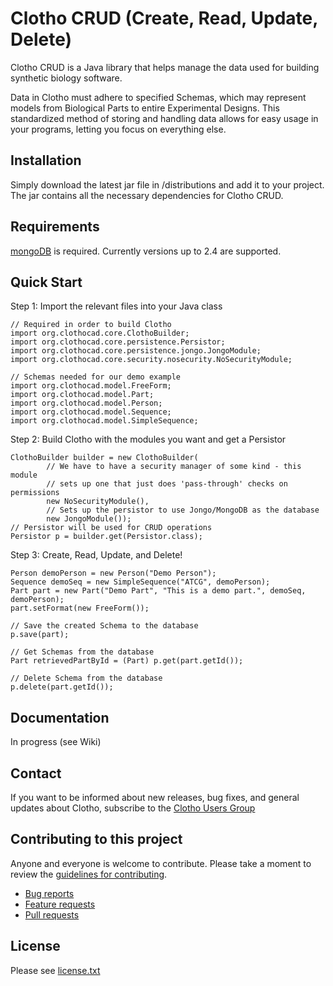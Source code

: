 Clotho CRUD (Create, Read, Update, Delete)
===========================================
Clotho CRUD is a Java library that helps manage the data used for building synthetic biology software.

Data in Clotho must adhere to specified Schemas, which may represent models from Biological Parts to entire Experimental Designs. This standardized method of storing and handling data allows for easy usage in your programs, letting you focus on everything else.

Installation
------------
Simply download the latest jar file in /distributions and add it to your project. The jar contains all the necessary dependencies for Clotho CRUD.

Requirements
------------
[mongoDB](https://www.mongodb.org/downloads) is required. Currently versions up to 2.4 are supported.

Quick Start
-----------
Step 1: Import the relevant files into your Java class
```
// Required in order to build Clotho
import org.clothocad.core.ClothoBuilder;
import org.clothocad.core.persistence.Persistor;
import org.clothocad.core.persistence.jongo.JongoModule;
import org.clothocad.core.security.nosecurity.NoSecurityModule;

// Schemas needed for our demo example
import org.clothocad.model.FreeForm;
import org.clothocad.model.Part;
import org.clothocad.model.Person;
import org.clothocad.model.Sequence;
import org.clothocad.model.SimpleSequence;
```
Step 2: Build Clotho with the modules you want and get a Persistor
```
ClothoBuilder builder = new ClothoBuilder(
        // We have to have a security manager of some kind - this module 
        // sets up one that just does 'pass-through' checks on permissions
        new NoSecurityModule(),
        // Sets up the persistor to use Jongo/MongoDB as the database
        new JongoModule());
// Persistor will be used for CRUD operations
Persistor p = builder.get(Persistor.class);
```
Step 3: Create, Read, Update, and Delete!
```
Person demoPerson = new Person("Demo Person");
Sequence demoSeq = new SimpleSequence("ATCG", demoPerson);
Part part = new Part("Demo Part", "This is a demo part.", demoSeq, demoPerson);
part.setFormat(new FreeForm());

// Save the created Schema to the database
p.save(part);

// Get Schemas from the database
Part retrievedPartById = (Part) p.get(part.getId());

// Delete Schema from the database
p.delete(part.getId());
```

Documentation
------------
In progress (see Wiki)

Contact
-------
If you want to be informed about new releases, bug fixes, and general
updates about Clotho, subscribe to the [Clotho Users Group]( 
https://groups.google.com/group/clotho-users)

Contributing to this project
----------------------------
Anyone and everyone is welcome to contribute. Please take a moment to
review the [guidelines for contributing](CONTRIBUTING.md).

* [Bug reports](CONTRIBUTING.md#bugs)
* [Feature requests](CONTRIBUTING.md#features)
* [Pull requests](CONTRIBUTING.md#pull-requests)

License
-------
Please see [license.txt](/license.txt)
